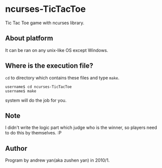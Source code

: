 # ncurses-TicTacToe
Tic Tac Toe game with ncurses library.

## About platform
It can be ran on any unix-like OS except Windows.

## Where is the execution file?
`cd` to directory which contains these files and type `make`.

    username$ cd ncurses-TicTacToe
    username$ make

system will do the job for you.

## Note
I didn't write the logic part which judge who is the winner, so players need to do this by themselves. :P

## Author
Program by andrew yan(aka zushen yan) in 2010/1.

